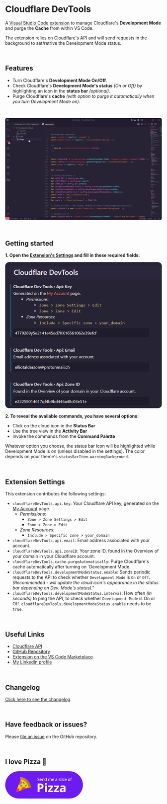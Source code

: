 # Cloudflare DevTools

A [Visual Studio Code](https://code.visualstudio.com/) [extension](https://marketplace.visualstudio.com/items?itemName=alessandro-benassi.cloudflare-devtools) to manage Cloudflare's **Development Mode** and purge the **Cache** from within VS Code.

The extension relies on [Cloudflare's API](https://api.cloudflare.com/) and will send requests in the background to set/retrive the Development Mode status.

&nbsp;

## Features

- Turn Cloudflare's **Development Mode On/Off**.
- Check Cloudflare's **Development Mode's status** _(On or Off)_ by highlighting an icon in the **status bar** _(optional)_.
- Purge Cloudflare's **cache** _(with option to purge it automatically when you turn Development Mode on)_.

&nbsp;

![Preview](assets/preview.gif)

&nbsp;

## Getting started

**1. Open the [Extension's Settings](#extension-settings) and fill in these required fields:**

![Required settings](assets/settings.png)

**2. To reveal the available commands, you have several options:**

- Click on the cloud icon in the **Status Bar**
- Use the tree view in the **Activity Bar**
- Invoke the commands from the **Command Palette**

Whatever option you choose, the status bar icon will be highlighted while Development Mode is on (unless disabled in the settings).
The color depends on your theme's `statusBarItem.warningBackground`.

&nbsp;

## Extension Settings

This extension contributes the following settings:

- `cloudflareDevTools.api.key`: Your Cloudflare API key, generated on the [My Account](https://dash.cloudflare.com/profile/api-tokens) page.
  - _Permissions_:
    - `Zone > Zone Settings > Edit`
    - `Zone > Zone > Edit`
  - _Zone Resources_:
    - `Include > Specific zone > your_domain`
- `cloudflareDevTools.api.email`: Email address associated with your account.
- `cloudflareDevTools.api.zoneID`: Your zone ID, found in the Overview of your domain in your Cloudflare account.
- `cloudflareDevTools.cache.purgeAutomatically`: Purge Cloudflare's cache automatically after turning on `Development Mode.
- `cloudflareDevTools.developmentModeStatus.enable`: Sends periodic requests to the API to check whether `Development Mode` is `On` or `Off`. _(Recommended - will update the cloud icon's appearance in the status bar depending on Dev. Mode's status)_."
- `cloudflareDevTools.developmentModeStatus.interval`: How often _(in seconds)_ to ping the API, to check whether `Development Mode` is On or Off. `cloudflareDevTools.developmentModeStatus.enable` needs to be `true`.

&nbsp;

## Useful Links

- [Cloudflare API](https://api.cloudflare.com/)
- [GitHub Repository](https://github.com/solid-pixel/vscode-cloudflareDevTools)
- [Extension on the VS Code Marketplace](https://marketplace.visualstudio.com/items?itemName=alessandro-benassi.cloudflare-devtools)
- [My LinkedIn profile](https://www.linkedin.com/in/ap-benassi/)

&nbsp;

## Changelog

[Click here to see the changelog]().

&nbsp;

## Have feedback or issues?

Please [file an issue](https://github.com/solid-pixel/vscode-cloudflareDevTools/issues/new) on the GitHub repository.

&nbsp;

## I love Pizza 🍕

[![ko-fi](assets/pizza.png)](https://ko-fi.com/N4N7BY7DX)

&nbsp;
